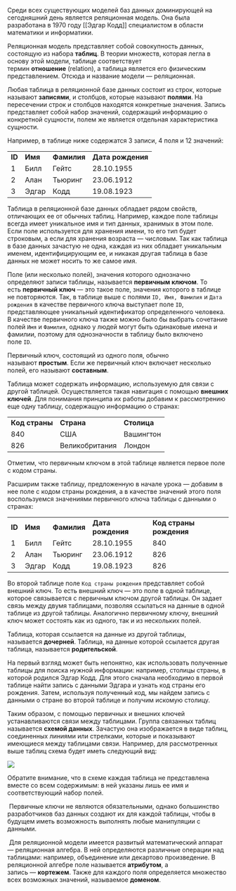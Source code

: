 Среди всех существующих моделей баз данных доминирующей на сегодняшний день является реляционная модель. Она была разработана в 1970 году [[Эдгар Кодд]] специалистом в области математики и информатики.



Реляционная модель представляет собой совокупность данных, состоящую из набора **таблиц**. В теории множеств, которая легла в основу этой модели, таблице соответствует термин **отношение** (relation), а таблица является его физическим представлением. Отсюда и название модели — реляционная.

Любая таблица в реляционной базе данных состоит из строк, которые называют **записями**, и столбцов, которые называют **полями**. На пересечении строк и столбцов находятся конкретные значения. Запись представляет собой набор значений, содержащий информацию о конкретной сущности, полем же является отдельная характеристика сущности.

Например, в таблице ниже содержатся 3 записи, 4 поля и 12 значений:

|   |   |   |   |
|---|---|---|---|
|**ID**|**Имя**|**Фамилия**|**Дата рождения**|
|1|Билл|Гейтс|28.10.1955|
|2|Алан|Тьюринг|23.06.1912|
|3|Эдгар|Кодд|19.08.1923|

Таблица в реляционной базе данных обладает рядом свойств, отличающих ее от обычных таблиц. Например, каждое поле таблицы всегда имеет уникальное имя и тип данных, хранимых в этом поле. Если поле используется для хранения имени, то его тип будет строковым, а если для хранения возраста — числовым. Так как таблица в базе данных зачастую не одна, каждая из них обладает уникальным именем, идентифицирующим ее, и никакая другая таблица в базе данных не может носить то же самое имя.

Поле (или несколько полей), значения которого однозначно определяют записи таблицы, называется **первичным ключом**. То есть **первичный ключ** — это такое поле, значения которого в таблице не повторяются. Так, в таблице выше с полями `ID, Имя, Фамилия` и `Дата рождения` в качестве первичного ключа выступает поле `ID`, представляющее уникальный идентификатор определенного человека. В качестве первичного ключа также можно было бы выбрать сочетание полей `Имя` и `Фамилия`, однако у людей могут быть одинаковые имена и фамилии, поэтому для однозначности в таблицу было включено поле `ID`.

Первичный ключ, состоящий из одного поля, обычно называют **простым**. Если же первичный ключ включает несколько полей, его называют **составным**.

Таблица может содержать информацию, используемую для связи с другой таблицей. Осуществляется такая навигация с помощью **внешних ключей**. Для понимания принципа их работы добавим к рассмотрению еще одну таблицу, содержащую информацию о странах:

|   |   |   |
|---|---|---|
|**Код страны**|**Страна**|**Столица**|
|840|США|Вашингтон|
|826|Великобритания|Лондон|

Отметим, что первичным ключом в этой таблице является первое поле с кодом страны.

Расширим также таблицу, предложенную в начале урока — добавим в нее поле с кодом страны рождения, а в качестве значений этого поля воспользуемся значениями первичного ключа таблицы с данными о странах:

|   |   |   |   |   |
|---|---|---|---|---|
|**ID**|**Имя**|**Фамилия**|**Дата рождения**|**Код страны рождения**|
|1|Билл|Гейтс|28.10.1955|840|
|2|Алан|Тьюринг|23.06.1912|826|
|3|Эдгар|Кодд|19.08.1923|826|

Во второй таблице поле `Код страны рождения` представляет собой внешний ключ. То есть внешний ключ — это поле в одной таблице, которое связывается с первичным ключом другой таблицы. Он задает связь между двумя таблицами, позволяя ссылаться на данные в одной таблице из другой таблицы. Аналогично первичному ключу, внешний ключ может состоять как из одного, так и из нескольких полей.

Таблица, которая ссылается на данные из другой таблицы, называется **дочерней**. Таблица, на данные которой ссылается другая таблица, называется **родительской**.

На первый взгляд может быть непонятно, как использовать полученные таблицы для поиска нужной информации: например, столицы страны, в которой родился Эдгар Кодд. Для этого сначала необходимо в первой таблице найти запись с данными Эдгара и узнать код страны его рождения. Затем, используя полученный код, мы найдем запись с данными о стране во второй таблице и получим искомую столицу.

Таким образом, с помощью первичных и внешних ключей устанавливаются связи между таблицами. Группа связанных таблиц называется **схемой данных**. Зачастую она изображается в виде таблиц, соединенных линиями или стрелками, которые и показывают имеющиеся между таблицами связи. Например, для рассмотренных выше таблиц схема будет иметь следующий вид:

![](https://ucarecdn.com/e3ea6514-3e03-4bd5-ac76-495172302f98/)

Обратите внимание, что в схеме каждая таблица не представлена вместе со всем содержимым: в ней указаны лишь ее имя и соответствующий набор полей.

 Первичные ключи не являются обязательными, однако большинство разработчиков баз данных создают их для каждой таблицы, чтобы в будущем иметь возможность выполнять любые манипуляции с данными.

 Для реляционной модели имеется развитый математический аппарат — реляционная алгебра. В ней определяются различные операции над таблицами: например, объединение или декартово произведение. В реляционной алгебре поле называется **атрибутом**, а запись — **кортежем**. Также для каждого поля определяется множество всех возможных значений, называемое **доменом**.